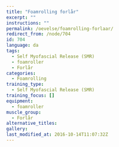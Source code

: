 ```yaml
---
title: "Foamrolling forlår"
excerpt: ""
instructions: ""
permalink: /oevelse/foamrolling-forlaar/
redirect_from: /node/704
id: 704
language: da
tags:
  - Self Myofascial Release (SMR)
  - foamroller
  - Forlår
categories:
  - Foamrolling
training_type:
  - Self Myofascial Release (SMR)
training_focus: []
equipment:
  - foamroller
muscle_group:
  - Forlår
alternative_titles:
gallery:
last_modified_at: 2016-10-14T11:07:32Z
---
```

